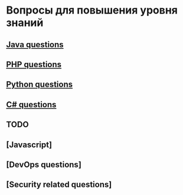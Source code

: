 # Вопросы для повышения уровня знаний

## [Java questions](java.md)
## [PHP questions](php.md)
## [Python questions](python.md)
## [C# questions](cs.md)

## TODO
## [Javascript]
## [DevOps questions]
## [Security related questions]
